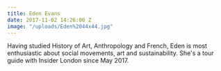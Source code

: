 ```yaml
---
title: Eden Evans
date: 2017-11-02 14:26:00 Z
image: "/uploads/Eden%2044x44.jpg"
---
```


Having studied History of Art, Anthropology and French, Eden is most enthusiastic about social movements, art and sustainability. She's a tour guide with Insider London since May 2017.